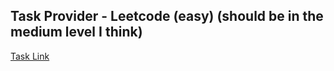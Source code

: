 ## Task Provider - Leetcode (easy) (should be in the medium level I think)

[Task Link](https://leetcode.com/problems/image-smoother/description/?envType=daily-question&envId=2023-12-19)

